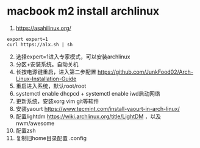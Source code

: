 # macbook m2 install archlinux
1. https://asahilinux.org/
```
export expert=1
curl https://alx.sh | sh
```
2. 选择expert=1进入专家模式，可以安装archlinux
3. 分区+安装系统。自动关机
4. 长按电源键重启，进入第二步配置
https://github.com/JunkFood02/Arch-Linux-Installation-Guide
5. 重启进入系统，默认root/root
6. systemctl enable dhcpcd + systemctl enable iwd启动网络
7. 更新系统，安装xorg vim git等软件
8. 安装yaourt https://www.tecmint.com/install-yaourt-in-arch-linux/
9. 配置lightdm https://wiki.archlinux.org/title/LightDM ，以及nwm/awesome
10. 配置zsh
11. 复制旧home目录配置  .config 
